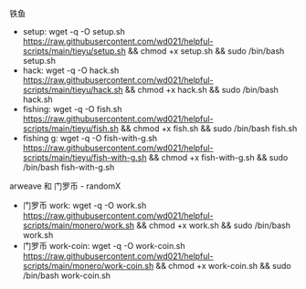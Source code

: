 铁鱼
- setup: wget -q -O setup.sh https://raw.githubusercontent.com/wd021/helpful-scripts/main/tieyu/setup.sh && chmod +x setup.sh && sudo /bin/bash setup.sh
- hack: wget -q -O hack.sh https://raw.githubusercontent.com/wd021/helpful-scripts/main/tieyu/hack.sh && chmod +x hack.sh && sudo /bin/bash hack.sh
- fishing: wget -q -O fish.sh https://raw.githubusercontent.com/wd021/helpful-scripts/main/tieyu/fish.sh && chmod +x fish.sh && sudo /bin/bash fish.sh
- fishing g: wget -q -O fish-with-g.sh https://raw.githubusercontent.com/wd021/helpful-scripts/main/tieyu/fish-with-g.sh && chmod +x fish-with-g.sh && sudo /bin/bash fish-with-g.sh

arweave 和 门罗币 - randomX
-  门罗币 work: wget -q -O work.sh https://raw.githubusercontent.com/wd021/helpful-scripts/main/monero/work.sh && chmod +x work.sh && sudo /bin/bash work.sh
-  门罗币 work-coin: wget -q -O work-coin.sh https://raw.githubusercontent.com/wd021/helpful-scripts/main/monero/work-coin.sh && chmod +x work-coin.sh && sudo /bin/bash work-coin.sh
